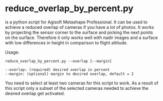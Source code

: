 # reduce\_overlap\_by\_percent.py #

 is a python script for Agisoft Metashape Professional. It can be used to achieve a reduced overlap of cameras if you have a lot of photos. It works by projecting the sensor corner to the surface and picking the next points on the surface. Therefore it only works well with nadir images and a surface with low differences in height in comparison to flight altitude.

Usage:

    reduce_overlap_by_percent.py --overlap [--margin]

    --overlap: (required) desired overlap in percent
    --margin: (optional) margin to desired overlap, default = 2

You need to select at least two cameras for this script to work. As a result of this script only a subset of the selected cameras needed to achieve the desired overlap get activated.
